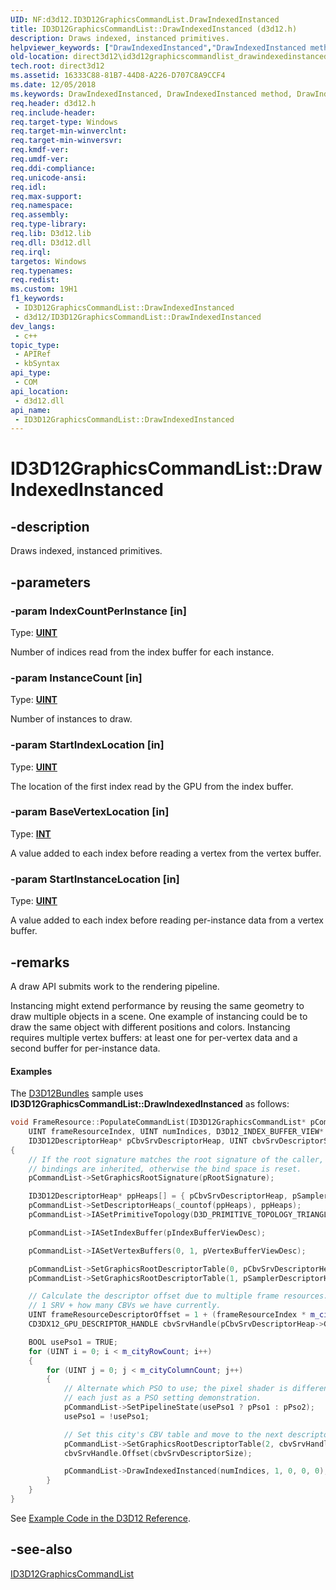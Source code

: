 ```yaml
---
UID: NF:d3d12.ID3D12GraphicsCommandList.DrawIndexedInstanced
title: ID3D12GraphicsCommandList::DrawIndexedInstanced (d3d12.h)
description: Draws indexed, instanced primitives.
helpviewer_keywords: ["DrawIndexedInstanced","DrawIndexedInstanced method","DrawIndexedInstanced method","ID3D12GraphicsCommandList interface","ID3D12GraphicsCommandList interface","DrawIndexedInstanced method","ID3D12GraphicsCommandList.DrawIndexedInstanced","ID3D12GraphicsCommandList::DrawIndexedInstanced","d3d12/ID3D12GraphicsCommandList::DrawIndexedInstanced","direct3d12.id3d12graphicscommandlist_drawindexedinstanced"]
old-location: direct3d12\id3d12graphicscommandlist_drawindexedinstanced.htm
tech.root: direct3d12
ms.assetid: 16333C88-81B7-44D8-A226-D707C8A9CCF4
ms.date: 12/05/2018
ms.keywords: DrawIndexedInstanced, DrawIndexedInstanced method, DrawIndexedInstanced method,ID3D12GraphicsCommandList interface, ID3D12GraphicsCommandList interface,DrawIndexedInstanced method, ID3D12GraphicsCommandList.DrawIndexedInstanced, ID3D12GraphicsCommandList::DrawIndexedInstanced, d3d12/ID3D12GraphicsCommandList::DrawIndexedInstanced, direct3d12.id3d12graphicscommandlist_drawindexedinstanced
req.header: d3d12.h
req.include-header: 
req.target-type: Windows
req.target-min-winverclnt: 
req.target-min-winversvr: 
req.kmdf-ver: 
req.umdf-ver: 
req.ddi-compliance: 
req.unicode-ansi: 
req.idl: 
req.max-support: 
req.namespace: 
req.assembly: 
req.type-library: 
req.lib: D3d12.lib
req.dll: D3d12.dll
req.irql: 
targetos: Windows
req.typenames: 
req.redist: 
ms.custom: 19H1
f1_keywords:
 - ID3D12GraphicsCommandList::DrawIndexedInstanced
 - d3d12/ID3D12GraphicsCommandList::DrawIndexedInstanced
dev_langs:
 - c++
topic_type:
 - APIRef
 - kbSyntax
api_type:
 - COM
api_location:
 - d3d12.dll
api_name:
 - ID3D12GraphicsCommandList::DrawIndexedInstanced
---
```


# ID3D12GraphicsCommandList::DrawIndexedInstanced


## -description

Draws indexed, instanced primitives.

## -parameters

### -param IndexCountPerInstance [in]

Type: <b><a href="/windows/desktop/WinProg/windows-data-types">UINT</a></b>

Number of indices read from the index buffer for each instance.

### -param InstanceCount [in]

Type: <b><a href="/windows/desktop/WinProg/windows-data-types">UINT</a></b>

Number of instances to draw.

### -param StartIndexLocation [in]

Type: <b><a href="/windows/desktop/WinProg/windows-data-types">UINT</a></b>

The location of the first index read by the GPU from the index buffer.

### -param BaseVertexLocation [in]

Type: <b><a href="/windows/desktop/WinProg/windows-data-types">INT</a></b>

A value added to each index before reading a vertex from the vertex buffer.

### -param StartInstanceLocation [in]

Type: <b><a href="/windows/desktop/WinProg/windows-data-types">UINT</a></b>

A value added to each index before reading per-instance data from a vertex buffer.

## -remarks

A draw API submits work to the rendering pipeline.

Instancing might extend performance by reusing the same geometry to draw multiple objects in a scene. One example of instancing could be 
      to draw the same object with different positions and colors. Instancing requires multiple vertex buffers: at least one for per-vertex data 
      and a second buffer for per-instance data.


#### Examples

The <a href="/windows/desktop/direct3d12/working-samples">D3D12Bundles</a> sample uses <b>ID3D12GraphicsCommandList::DrawIndexedInstanced</b> as follows:
        


```cpp
void FrameResource::PopulateCommandList(ID3D12GraphicsCommandList* pCommandList, ID3D12PipelineState* pPso1, ID3D12PipelineState* pPso2,
    UINT frameResourceIndex, UINT numIndices, D3D12_INDEX_BUFFER_VIEW* pIndexBufferViewDesc, D3D12_VERTEX_BUFFER_VIEW* pVertexBufferViewDesc,
    ID3D12DescriptorHeap* pCbvSrvDescriptorHeap, UINT cbvSrvDescriptorSize, ID3D12DescriptorHeap* pSamplerDescriptorHeap, ID3D12RootSignature* pRootSignature)
{
    // If the root signature matches the root signature of the caller, then
    // bindings are inherited, otherwise the bind space is reset.
    pCommandList->SetGraphicsRootSignature(pRootSignature);

    ID3D12DescriptorHeap* ppHeaps[] = { pCbvSrvDescriptorHeap, pSamplerDescriptorHeap };
    pCommandList->SetDescriptorHeaps(_countof(ppHeaps), ppHeaps);
    pCommandList->IASetPrimitiveTopology(D3D_PRIMITIVE_TOPOLOGY_TRIANGLELIST);

    pCommandList->IASetIndexBuffer(pIndexBufferViewDesc);

    pCommandList->IASetVertexBuffers(0, 1, pVertexBufferViewDesc);

    pCommandList->SetGraphicsRootDescriptorTable(0, pCbvSrvDescriptorHeap->GetGPUDescriptorHandleForHeapStart());
    pCommandList->SetGraphicsRootDescriptorTable(1, pSamplerDescriptorHeap->GetGPUDescriptorHandleForHeapStart());

    // Calculate the descriptor offset due to multiple frame resources.
    // 1 SRV + how many CBVs we have currently.
    UINT frameResourceDescriptorOffset = 1 + (frameResourceIndex * m_cityRowCount * m_cityColumnCount);
    CD3DX12_GPU_DESCRIPTOR_HANDLE cbvSrvHandle(pCbvSrvDescriptorHeap->GetGPUDescriptorHandleForHeapStart(), frameResourceDescriptorOffset, cbvSrvDescriptorSize);

    BOOL usePso1 = TRUE;
    for (UINT i = 0; i < m_cityRowCount; i++)
    {
        for (UINT j = 0; j < m_cityColumnCount; j++)
        {
            // Alternate which PSO to use; the pixel shader is different on 
            // each just as a PSO setting demonstration.
            pCommandList->SetPipelineState(usePso1 ? pPso1 : pPso2);
            usePso1 = !usePso1;

            // Set this city's CBV table and move to the next descriptor.
            pCommandList->SetGraphicsRootDescriptorTable(2, cbvSrvHandle);
            cbvSrvHandle.Offset(cbvSrvDescriptorSize);

            pCommandList->DrawIndexedInstanced(numIndices, 1, 0, 0, 0);
        }
    }
}

```


See <a href="/windows/desktop/direct3d12/notes-on-example-code">Example Code in the D3D12 Reference</a>.
        

<div class="code"></div>

## -see-also

<a href="/windows/desktop/api/d3d12/nn-d3d12-id3d12graphicscommandlist">ID3D12GraphicsCommandList</a>


